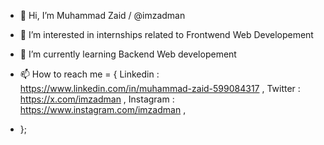 - 👋 Hi, I’m Muhammad Zaid / @imzadman
- 👀 I’m interested in internships related to Frontwend Web Developement
- 🌱 I’m currently learning Backend Web developement

- 📫 How to reach me = {
  Linkedin : https://www.linkedin.com/in/muhammad-zaid-599084317 ,
  Twitter : https://x.com/imzadman ,
  Instagram : https://www.instagram.com/imzadman ,
-  };
